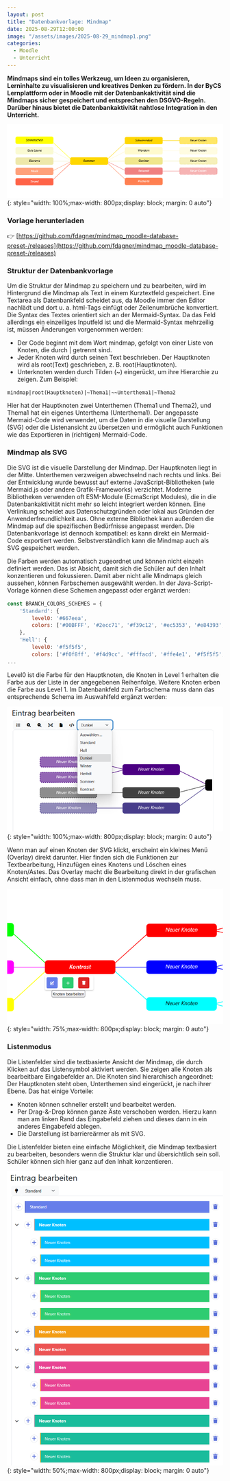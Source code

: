 ```yaml
---
layout: post
title: "Datenbankvorlage: Mindmap"
date: 2025-08-29T12:00:00
image: "/assets/images/2025-08-29_mindmap1.png"
categories:
  - Moodle
  - Unterricht
---
```

**Mindmaps sind ein tolles Werkzeug, um Ideen zu organisieren, Lerninhalte zu visualisieren und kreatives Denken zu fördern. In der ByCS Lernplattform oder in Moodle mit der Datenbankaktivität sind die Mindmaps sicher gespeichert und entsprechen den DSGVO-Regeln. Darüber hinaus bietet die Datenbankaktivität nahtlose Integration in den Unterricht.**

[![Screenshot Mindmap](/assets/images/2025-08-29_mindmap1.png)](/assets/images/2025-08-29_mindmap1.png){: style="width: 100%;max-width: 800px;display: block; margin: 0 auto"}


### Vorlage herunterladen

👉 [https://github.com/fdagner/mindmap_moodle-database-preset-/releases](https://github.com/fdagner/mindmap_moodle-database-preset-/releases)

### Struktur der Datenbankvorlage
Um die Struktur der Mindmap zu speichern und zu bearbeiten, wird im Hintergrund die Mindmap als Text in einem Kurztextfeld gespeichert. Eine Textarea als Datenbankfeld scheidet aus, da Moodle immer den Editor nachlädt und dort u. a. html-Tags einfügt oder Zeilenumbrüche konvertiert. Die Syntax des Textes orientiert sich an der Mermaid-Syntax. Da das Feld allerdings ein einzeiliges Inputfeld ist und die Mermaid-Syntax mehrzeilig ist, müssen Änderungen vorgenommen werden:

- Der Code beginnt mit dem Wort mindmap, gefolgt von einer Liste von Knoten, die durch \| getrennt sind.
- Jeder Knoten wird durch seinen Text beschrieben. Der Hauptknoten wird als root(Text) geschrieben, z. B. root(Hauptknoten).
- Unterknoten werden durch Tilden (~) eingerückt, um ihre Hierarchie zu zeigen. Zum Beispiel:

```
mindmap|root(Hauptknoten)|~Thema1|~~Unterthema1|~Thema2
```
Hier hat der Hauptknoten zwei Unterthemen (Thema1 und Thema2), und Thema1 hat ein eigenes Unterthema (Unterthema1).
Der angepasste Mermaid-Code wird verwendet, um die Daten in die visuelle Darstellung (SVG) oder die Listenansicht zu übersetzen und ermöglicht auch Funktionen wie das Exportieren in (richtigen) Mermaid-Code.

### Mindmap als SVG

Die SVG ist die visuelle Darstellung der Mindmap. Der Hauptknoten liegt in der Mitte. Unterthemen verzweigen abwechselnd nach rechts und links.
Bei der Entwicklung wurde bewusst auf externe JavaScript-Bibliotheken (wie Mermaid.js oder andere Grafik-Frameworks) verzichtet. Moderne Bibliotheken verwenden oft ESM-Module (EcmaScript Modules), die in die Datenbankaktivität nicht mehr so leicht integriert werden können. Eine Verlinkung scheidet aus Datenschutzgründen oder lokal aus Gründen der Anwenderfreundlichkeit aus. Ohne externe Bibliothek kann außerdem die Mindmap auf die spezifischen Bedürfnisse angepasst werden. Die Datenbankvorlage ist dennoch kompatibel: es kann direkt ein Mermaid-Code exportiert werden. Selbstverständlich kann die Mindmap auch als SVG gespeichert werden.

Die Farben werden automatisch zugeordnet und können nicht einzeln definiert werden. Das ist Absicht, damit sich die Schüler auf den Inhalt konzentieren und fokussieren. Damit aber nicht alle Mindmaps gleich aussehen, können Farbschemen ausgewählt werden. In der Java-Script-Vorlage können diese Schemen angepasst oder ergänzt werden:

```js
const BRANCH_COLORS_SCHEMES = {
    'Standard': {
        level0: '#667eea',
        colors: ['#00BFFF', '#2ecc71', '#f39c12', '#ec5353', '#e84393', '#1abc9c', '#9b59b6', '#e67e22', '#3498db']
    },
    'Hell': {
        level0: '#f5f5f5',
        colors: ['#f0f8ff', '#f4d9cc', '#fffacd', '#ffe4e1', '#f5f5f5', '#f0e6ff', '#f0fff0', '#f5fffa', '#fff5ee', '#f5f5dc', '#fffaf0', '#f8f8ff', '#f0e68c', '#e6e6fa', '#fff0f5', '#e0ffff', '#f0ffff', '#faebd7']
...
```

Level0 ist die Farbe für den Hauptknoten, die Knoten in Level 1 erhalten die Farbe aus der Liste in der angegebenen Reihenfolge. Weitere Knoten erben die Farbe aus Level 1. Im Datenbankfeld zum Farbschema muss dann das entsprechende Schema im Auswahlfeld ergänzt werden:

[![Screenshot Mindmap Farbschema](/assets/images/2025-08-29_mindmap3.png)](/assets/images/2025-08-29_mindmap3.png){: style="width: 100%;max-width: 800px;display: block; margin: 0 auto"}

Wenn man auf einen Knoten der SVG klickt, erscheint ein kleines Menü (Overlay) direkt darunter. Hier finden sich die Funktionen zur Textbearbeitung, Hinzufügen eines Knotens und Löschen eines Knoten/Astes. Das Overlay macht die Bearbeitung direkt in der grafischen Ansicht einfach, ohne dass man in den Listenmodus wechseln muss.

[![Screenshot Mindmap Overlay](/assets/images/2025-08-29_mindmap4.png)](/assets/images/2025-08-29_mindmap4.png){: style="width: 75%;max-width: 800px;display: block; margin: 0 auto"}


### Listenmodus

Die Listenfelder sind die textbasierte Ansicht der Mindmap, die durch Klicken auf das Listensymbol aktiviert werden. Sie zeigen alle Knoten als bearbeitbare Eingabefelder an. Die Knoten sind hierarchisch angeordnet: Der Hauptknoten steht oben, Unterthemen sind eingerückt, je nach ihrer Ebene. Das hat einige Vorteile:
- Knoten können schneller erstellt und bearbeitet werden.
- Per Drag-&-Drop können ganze Äste verschoben werden. Hierzu kann man am linken Rand das Eingabefeld ziehen und dieses dann in ein anderes Eingabefeld ablegen.
- Die Darstellung ist barriereärmer als mit SVG.

Die Listenfelder bieten eine einfache Möglichkeit, die Mindmap textbasiert zu bearbeiten, besonders wenn die Struktur klar und übersichtlich sein soll. Schüler können sich hier ganz auf den Inhalt konzentieren.

[![Screenshot Mindmap Listenmodus](/assets/images/2025-08-29_mindmap2.png)](/assets/images/2025-08-29_mindmap1.png){: style="width: 50%;max-width: 800px;display: block; margin: 0 auto"}



